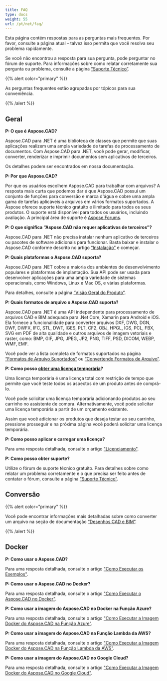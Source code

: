 ```yaml
---
title: FAQ
type: docs
weight: 55
url: /pt/net/faq/
---
```


Esta página contém respostas para as perguntas mais frequentes. Por favor, consulte a página atual – talvez isso permita que você resolva seu problema rapidamente.

Se você não encontrou a resposta para sua pergunta, pode perguntar no fórum de suporte. Para informações sobre como relatar corretamente sua pergunta ou problema, consulte a página [“Suporte Técnico”](/pt/cad/net/technical-support).

{{% alert color="primary" %}} 

As perguntas frequentes estão agrupadas por tópicos para sua conveniência.

{{% /alert %}}

## **Geral**
**P: O que é Aspose.CAD?**

Aspose.CAD para .NET é uma biblioteca de classes que permite que suas aplicações realizem uma ampla variedade de tarefas de processamento de documentos. Com Aspose.CAD para .NET, você pode gerar, modificar, converter, renderizar e imprimir documentos sem aplicativos de terceiros.

Os detalhes podem ser encontrados em nossa documentação.

**P: Por que Aspose.CAD?**

Por que os usuários escolhem Aspose.CAD para trabalhar com arquivos?
A resposta mais curta que podemos dar é que Aspose.CAD possui um conjunto de funções para conversão e marca d'água e cobre uma ampla gama de tarefas aplicáveis a arquivos em vários formatos suportados.
A Aspose oferece suporte técnico gratuito e ilimitado para todos os seus produtos.
O suporte está disponível para todos os usuários, incluindo avaliação. A principal área de suporte é [Aspose.Forums](https://forum.aspose.com/c/cad/19).

**P: O que significa “Aspose.CAD não requer aplicativos de terceiros”?**

Aspose.CAD para .NET não precisa instalar nenhum aplicativo de terceiros ou pacotes de software adicionais para funcionar. Basta baixar e instalar o Aspose.CAD conforme descrito no artigo [“Instalação”](/pt/cad/net/installation/) e começar.

**P: Quais plataformas o Aspose.CAD suporta?**

Aspose.CAD para .NET cobre a maioria dos ambientes de desenvolvimento populares e plataformas de implantação. Sua API pode ser usada para desenvolver aplicações para uma ampla variedade de sistemas operacionais, como Windows, Linux e Mac OS, e várias plataformas.

Para detalhes, consulte a página [“Visão Geral do Produto”](/pt/cad/net/product-overview/).

**P: Quais formatos de arquivo o Aspose.CAD suporta?**

Aspose.CAD para .NET é uma API independente para processamento de arquivos CAD e BIM adequada para .Net Core, Xamarin para Android e iOS. 
Ela fornece a funcionalidade para converter arquivos DXF, DWG, DGN, DWF, DWFX, IFC, STL, DWT, IGES, PLT, CF2, OBJ, HPGL, IGS, PCL, FBX, SVG em PDF de alta qualidade e outros arquivos de imagem vetoriais e raster, como: BMP, GIF, JPG, JPEG, JP2, PNG, TIFF, PSD, DICOM, WEBP, WMF, EMF.

Você pode ver a lista completa de formatos suportados na página [“Formatos de Arquivo Suportados”](/pt/cad/net/supported-file-formats/) ou [“Convertendo Formatos de Arquivo”](/pt/cad/net/converting-file-formats/).

**P: Como posso [obter uma licença temporária](https://purchase.aspose.com/temporary-license/)?**

Uma licença temporária é uma licença total com restrição de tempo que permite que você teste todos os aspectos de um produto antes de comprá-lo.

Você pode solicitar uma licença temporária adicionando produtos ao seu carrinho no assistente de compra. Alternativamente, você pode solicitar uma licença temporária a partir de um orçamento existente.

Assim que você adicionar os produtos que deseja testar ao seu carrinho, pressione prosseguir e na próxima página você poderá solicitar uma licença temporária.

**P: Como posso aplicar e carregar uma licença?**

Para uma resposta detalhada, consulte o artigo ["Licenciamento"](/pt/cad/net/licensing/).

**P: Como posso obter suporte?**

Utilize o fórum de suporte técnico gratuito. Para detalhes sobre como relatar um problema corretamente e o que precisa ser feito antes de contatar o fórum, consulte a página [“Suporte Técnico”](/pt/cad/net/technical-support).

## **Conversão**

{{% alert color="primary" %}} 

Você pode encontrar informações mais detalhadas sobre como converter um arquivo na seção de documentação [“Desenhos CAD e BIM”](/pt/cad/net/cad-and-bim-drawings/).

{{% /alert %}}

## **Docker**

**P: Como usar o Aspose.CAD?**

Para uma resposta detalhada, consulte o artigo ["Como Executar os Exemplos"](/pt/cad/net/how-to-run-the-examples/).

**P: Como usar o Aspose.CAD no Docker?**

Para uma resposta detalhada, consulte o artigo ["Como Executar o Aspose.CAD no Docker"](/pt/cad/net/how-to-run-aspose-cad-in-docker/).

**P: Como usar a imagem do Aspose.CAD no Docker na Função Azure?**

Para uma resposta detalhada, consulte o artigo ["Como Executar a Imagem Docker do Aspose.CAD na Função Azure"](/pt/cad/net/how-to-run-aspose-cad-docker-image-in-azure-function/).

**P: Como usar a imagem do Aspose.CAD na Função Lambda da AWS?**

Para uma resposta detalhada, consulte o artigo ["Como Executar a Imagem Docker do Aspose.CAD na Função Lambda da AWS"](/pt/cad/net/how-to-run-aspose-cad-docker-image-in-aws-lambda-function/).

**P: Como usar a imagem do Aspose.CAD no Google Cloud?**

Para uma resposta detalhada, consulte o artigo ["Como Executar a Imagem Docker do Aspose.CAD no Google Cloud"](/pt/cad/net/how-to-run-aspose-cad-docker-image-in-google-cloud/).
